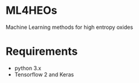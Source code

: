 # ML4HEOs
Machine Learning methods for high entropy oxides

# Requirements
- python 3.x
- Tensorflow 2 and Keras
